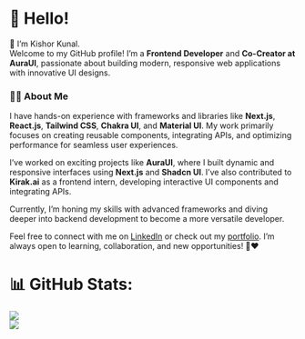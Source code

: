 
# 💫 Hello!  
👋 I’m Kishor Kunal.  
Welcome to my GitHub profile! I’m a **Frontend Developer** and **Co-Creator at AuraUI**, passionate about building modern, responsive web applications with innovative UI designs.  

### 🧑‍💻 About Me  
I have hands-on experience with frameworks and libraries like **Next.js**, **React.js**, **Tailwind CSS**, **Chakra UI**, and **Material UI**. My work primarily focuses on creating reusable components, integrating APIs, and optimizing performance for seamless user experiences.  

I’ve worked on exciting projects like **AuraUI**, where I built dynamic and responsive interfaces using **Next.js** and **Shadcn UI**. I’ve also contributed to **Kirak.ai** as a frontend intern, developing interactive UI components and integrating APIs. 

Currently, I’m honing my skills with advanced frameworks and diving deeper into backend development to become a more versatile developer.  

Feel free to connect with me on [LinkedIn](https://www.linkedin.com/in/kishor-kunal-8a5656196/) or check out my [portfolio](https://kishor-kunal-portfolio.vercel.app/). I’m always open to learning, collaboration, and new opportunities! 🤗❤️  


# 📊 GitHub Stats:
![](https://github-readme-streak-stats.herokuapp.com/?user=kunalkumar156&theme=dark&hide_border=false)<br/>
![](https://github-readme-stats.vercel.app/api/top-langs/?username=kunalkumar156&theme=dark&hide_border=false&include_all_commits=false&count_private=false&layout=compact)

  
<!-- Proudly created with GPRM ( https://gprm.itsvg.in ) -->
